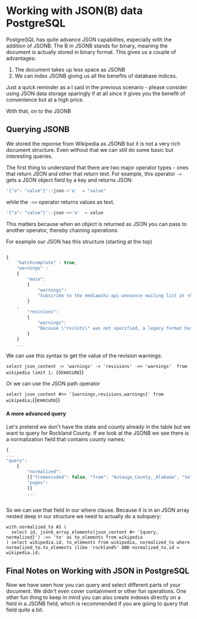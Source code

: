 # Working with JSON(B) data PostgreSQL

PostgreSQL has quite advance JSON capabilites, especially with the addition of JSONB. The B in JSONB stands for binary, meaning
the document is actually stored in binary format. This gives us a couple of advantages:

1. The document takes up less space as JSONB
2. We can index JSONB giving us all the benefits of database indices. 

Just a quick reminder as a I said in the previous scenario - please consider using JSON data storage sparingly if at 
all since it gives you the benefit of convenience but at a high price.

With that, on to the JSONB

## Querying JSONB

We stored the reponse from Wikipedia as JSONB but it is not a very rich document structure. Even without that we can still do 
some basic but interesting queries. 

The first thing to understand that there are two major operator types - ones that return JSON and other that return text. 
For example, this operator `->` gets a JSON object field by a key and returns JSON:

```javascript
'{"a": "value"}'::json->'a'  = "value"
```

while the `->>` operator returns values as text. 

```javascript
'{"a": "value"}'::json->>'a'  = value

```

This matters because when an object is returned as JSON you can pass to another operator, thereby chaining operations. 

For example our JSON has this structure (starting at the top)

```javascript

{
    "batchcomplete" : true,
    "warnings" :
    {
        "main":
        {
            "warnings":
            "Subscribe to the mediawiki-api-announce mailing list at <https://lists.wikimedia.org/mailman/listinfo/mediawiki-api-announce> for notice of API deprecations and breaking changes. Use [[Special:ApiFeatureUsage]] to see usage of deprecated features by your application."
        }
    ,
        "revisions":
        {
            "warnings":
            "Because \"rvslots\" was not specified, a legacy format has been used for the output. This format is deprecated, and in the future the new format will always be used."
        }
    }
    ...
```

We can use this syntax to get the value of the revision warnings:

```select json_content -> 'warnings' -> 'revisions' ->> 'warnings'  from wikipedia limit 1; ```{{execute}}

Or we can use the JSON path operator

```select json_content #>> '{warnings,revisions,warnings}' from wikipedia;```{{execute}}


#### A more advanced query

Let's pretend we don't have the state and county already in the table but we want to query for Rockland County. If we look at 
the JSONB we see there is a normalization field that contains county names:

```javascript
{
...   
"query":
    {
        "normalized":
        [{"fromencoded": false, "from": "Autauga_County,_Alabama", "to": "Autauga County, Alabama"}],
        "pages":
        [{
        ...
        
```

So we can use that field in our where clause. Because it is in an JSON array nested deep in our structure we need to actually do
a subquery:

```
with normalized_to AS (
  select id, jsonb_array_elements(json_content #> '{query, normalized}') ->> 'to' as to_elements from wikipedia
) select wikipedia.id, to_elements from wikipedia, normalized_to where normalized_to.to_elements ilike 'rockland%' AND normalized_to.id = wikipedia.id;

```

## Final Notes on Working with JSON in PostgreSQL

Now we have seen how you can query and select different parts of your document. We didn't even cover containment or other
fun operations. One other fun thing to keep in mind you can also create 
indexes directly on a field in a JSONB field, which is recommended if you are going to query that field quite a bit.
